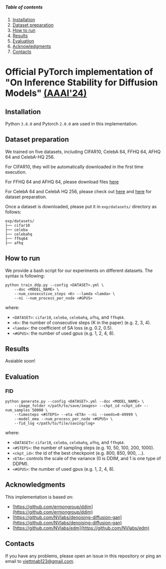 ##### Table of contents
1. [Installation](#installation)
2. [Dataset preparation](#dataset-preparation)
3. [How to run](#how-to-run)
4. [Results](#results)
5. [Evaluation](#evaluation)
6. [Acknowledgments](#acknowledgments)
7. [Contacts](#contacts)

# Official PyTorch implementation of "On Inference Stability for Diffusion Models" [(AAAI'24)](https://arxiv.org/)

## Installation ##
Python `3.8.0` and Pytorch `2.0.0` are used in this implementation.

<!-- It is recommended to create `conda` env from our provided [environment.yml](./environment.yml):
```
conda env create -f environment.yml
conda activate sadpm
``` -->

<!-- Or you can install neccessary libraries as follows:
```bash
pip install -r requirements.txt
``` -->

## Dataset preparation ##
We trained on five datasets, including CIFAR10, CelebA 64, FFHQ 64, AFHQ 64 and CelebA-HQ 256. 

For CIFAR10, they will be automatically downloaded in the first time execution. 

For FFHQ 64 and AFHQ 64, please download files [here](https://drive.google.com/drive/folders/1QvhF8wfPtnoZY8YMGGEdRlNDUhb0kV3E)

For CelebA 64 and CelebA HQ 256, please check out [here](https://mmlab.ie.cuhk.edu.hk/projects/CelebA.html) and [here](https://github.com/NVlabs/NVAE#set-up-file-paths-and-data) for dataset preparation.

Once a dataset is downloaded, please put it in `exp/datasets/` directory as follows:
```
exp/datasets/
├── cifar10
├── celeba
├── celebahq
├── ffhq64
├── afhq
```

## How to run ##
We provide a bash script for our experiments on different datasets. The syntax is following:
```
python train_ddp.py --config <DATASET>.yml \
    --doc <MODEL_NAME> \
    --num_consecutive_steps <K> --lamda <lamda> \
    --ni --num_process_per_node <#GPUS>
```
where:
- `<DATASET>`: `cifar10`, `celeba`, `celebahq`, `afhq`, and `ffhq64`.
- `<K>`: the number of consecutive steps (K in the paper) (e.g. 2, 3, 4).
- `<lamda>`: the coefficient of SA loss (e.g. 0.2, 0.5).
- `<#GPUS>`: the number of used gpus (e.g. 1, 2, 4, 8).

## Results ##
Avaiable soon!

## Evaluation ##
### FID ###
```
python generate.py --config <DATASET>.yml --doc <MODEL_NAME> \
    --image_folder </path/to/save/images> --ckpt_id <ckpt_id> --num_samples 50000 \
    --timesteps <#STEPS> --eta <ETA> --ni --seeds=0-49999 \
    --model_ema --num_process_per_node <#GPUS> \
    --fid_log </path/to/file/saving/log>
```
where:
- `<DATASET>`: `cifar10`, `celeba`, `celebahq`, `afhq`, and `ffhq64`.
- `<#STEPS>`: the number of sampling steps (e.g. 10, 50, 100, 200, 1000).
- `<ckpt_id>`: the id of the best checkpoint  (e.g. 800, 850, 900, ...).
- `<ETA>`: controls the scale of the variance (0 is DDIM, and 1 is one type of DDPM).
- `<#GPUS>`: the number of used gpus (e.g. 1, 2, 4, 8).

## Acknowledgments
This implementation is based on:
- [https://github.com/ermongroup/ddim](https://github.com/ermongroup/ddim) 
- [https://github.com/NVlabs/denoising-diffusion-gan](https://github.com/NVlabs/denoising-diffusion-gan)
- [https://github.com/NVlabs/edm](https://github.com/NVlabs/edm)

## Contacts ##
If you have any problems, please open an issue in this repository or ping an email to [viettmab123@gmail.com](mailto:viettmab123@gmail.com).
